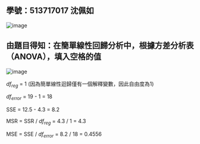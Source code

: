 ## 學號：513717017 沈佩如

![image](https://github.com/user-attachments/assets/0b4e5c02-91d5-493c-a640-9b59d686ac11)

## 由題目得知：在簡單線性回歸分析中，根據方差分析表（ANOVA），填入空格的值

![image](https://github.com/user-attachments/assets/3a8c4178-8689-4116-aa37-cd07ab62ad11)

$df_{reg}$ = 1 (因為簡單線性迴歸僅有一個解釋變數，因此自由度為1)

$df_{error}$ = 19 - 1 = 18

SSE = 12.5 - 4.3 = 8.2

MSR = SSR / $df_{reg}$ = 4.3 / 1 = 4.3

MSE = SSE / $df_{error}$ = 8.2 / 18  =  0.4556

